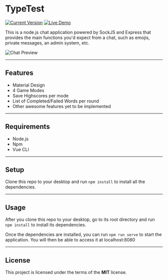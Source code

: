 TypeTest
============
[![Current Version](https://img.shields.io/badge/version-1.0.7-green.svg)](https://github.com/peopleoff/TypeTest) [![Live Demo](https://img.shields.io/badge/demo-online-green.svg)](https://peopleoff.github.io/TypeTest/)

This is a node.js chat application powered by SockJS and Express that provides the main functions you'd expect from a chat, such as emojis, private messages, an admin system, etc.

![Chat Preview](https://i.imgur.com/ZcYBIFX.png)

---

## Features
- Material Design
- 4 Game Modes
- Save Highscores per mode
- List of Completed/Failed Words per round
- Other awesome features yet to be implemented

---

## Requirements
 - Node.js
 - Npm
 - Vue CLI

---

## Setup
Clone this repo to your desktop and run `npm install` to install all the dependencies.

---

## Usage
After you clone this repo to your desktop, go to its root directory and run `npm install` to install its dependencies.

Once the dependencies are installed, you can run  `npm run serve` to start the application. You will then be able to access it at localhost:8080

---

## License
This project is licensed under the terms of the **MIT** license.
